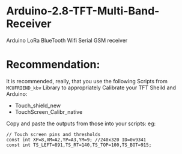 # Arduino-2.8-TFT-Multi-Band-Receiver
Arduino LoRa BlueTooth Wifi Serial GSM receiver 

# Recommendation:

It is recommended, really, that you use the following Scripts from 
```MCUFRIEND_kbv``` Library to appropriately Calibrate your TFT Sheild and Arduino:

* Touch_shield_new 
* TouchScreen_Calibr_native

Copy and paste the outputs from those into your scripts: eg:
```
// Touch screen pins and thresholds
const int XP=8,XM=A2,YP=A3,YM=9; //240x320 ID=0x9341
const int TS_LEFT=891,TS_RT=140,TS_TOP=100,TS_BOT=915;
```

